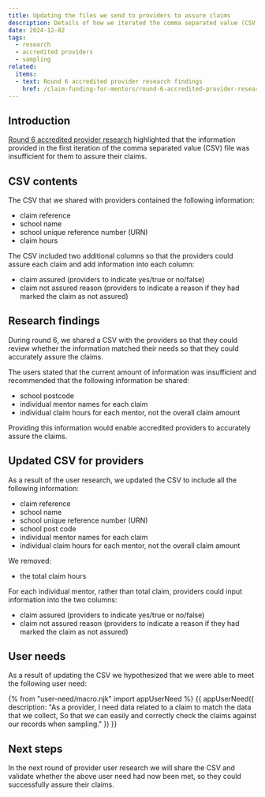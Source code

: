 ```yaml
---
title: Updating the files we send to providers to assure claims
description: Details of how we iterated the comma separated value (CSV) file for providers to match their needs
date: 2024-12-02
tags:
  - research
  - accredited providers
  - sampling
related:
  items:
  - text: Round 6 accredited provider research findings
    href: /claim-funding-for-mentors/round-6-accredited-provider-research-findings/
---
```


## Introduction

[Round 6 accredited provider research](/claim-funding-for-mentors/round-6-accredited-provider-research-findings/) highlighted that the information provided in the first iteration of the comma separated value (CSV) file was insufficient for them to assure their claims.

## CSV contents

The CSV that we shared with providers contained the following information:

- claim reference
- school name
- school unique reference number (URN)
- claim hours

The CSV included two additional columns so that the providers could assure each claim and add information into each column:

- claim assured (providers to indicate yes/true or no/false)
- claim not assured reason (providers to indicate a reason if they had marked the claim as not assured)

## Research findings

During round 6, we shared a CSV with the providers so that they could review whether the information matched their needs so that they could accurately assure the claims.

The users stated that the current amount of information was insufficient and recommended that the following information be shared:

- school postcode
- individual mentor names for each claim
- individual claim hours for each mentor, not the overall claim amount
  
Providing this information would enable accredited providers to accurately assure the claims.

## Updated CSV for providers

As a result of the user research, we updated the CSV to include all the following information:

- claim reference
- school name
- school unique reference number (URN)
- school post code
- individual mentor names for each claim
- individual claim hours for each mentor, not the overall claim amount

We removed:

- the total claim hours

For each individual mentor, rather than total claim, providers could input information into the two columns:

- claim assured (providers to indicate yes/true or no/false)
- claim not assured reason (providers to indicate a reason if they had marked the claim as not assured)

## User needs

As a result of updating the CSV we hypothesized that we were able to meet the following user need:

{% from "user-need/macro.njk" import appUserNeed %}
{{ appUserNeed({
description: "As a provider,
I need data related to a claim to match the data that we collect,
So that we can easily and correctly check the claims against our records when sampling."
}) }}

## Next steps

In the next round of provider user research we will share the CSV and validate whether the above user need had now been met, so they could successfully assure their claims.
